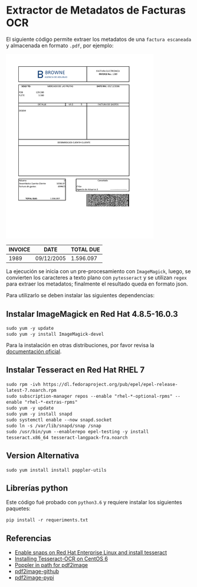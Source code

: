# Extractor de Metadatos de Facturas OCR

El siguiente código permite extraer los metadatos de una `factura escaneada` y almacenada en formato `.pdf`, por ejemplo:

<img src="./raw/factura_001.png" alt="Ejemplo Factura" title="Ejemplo Factura" width="400" height="500" />

|INVOICE|DATE|TOTAL DUE|
|--|--|--|
1989|09/12/2005|1.596.097

La ejecución se inicia con un pre-procesamiento con `ImageMagick`, luego, se convierten los caracteres a texto plano con `pytesseract` y se utilizan `regex` para extraer los metadatos; finalmente el resultado queda en formato json.

Para utilizarlo se deben instalar las siguientes dependencias:

## Instalar ImageMagick en Red Hat 4.8.5-16.0.3

```Shel
sudo yum -y update 
sudo yum -y install ImageMagick-devel
```

Para la instalación en otras distribuciones, por favor revisa la [documentación oficial](https://docs.wand-py.org/en/latest/guide/install.html).

## Instalar Tesseract en Red Hat RHEL 7 

```Shell
sudo rpm -ivh https://dl.fedoraproject.org/pub/epel/epel-release-latest-7.noarch.rpm
sudo subscription-manager repos --enable "rhel-*-optional-rpms" --enable "rhel-*-extras-rpms"
sudo yum -y update
sudo yum -y install snapd
sudo systemctl enable --now snapd.socket
sudo ln -s /var/lib/snapd/snap /snap
sudo /usr/bin/yum --enablerepo epel-testing -y install tesseract.x86_64 tesseract-langpack-fra.noarch
```

## Version Alternativa

```Shell
sudo yum install install poppler-utils
```

## Librerías python

Este código fué probado con `python3.6` y requiere instalar los siguientes paquetes:

```Shell
pip install -r requeriments.txt
```

## Referencias

- [Enable snaps on Red Hat Enterprise Linux and install tesseract](https://snapcraft.io/install/tesseract/rhel)
- [Installing Tesseract-OCR on CentOS 6](https://stackoverflow.com/questions/23792373/installing-tesseract-ocr-on-centos-6)
- [Poppler in path for pdf2image](https://stackoverflow.com/questions/53481088/poppler-in-path-for-pdf2image)
- [pdf2image-github](https://github.com/Belval/pdf2image)
- [pdf2image-pypi](https://pypi.org/project/pdf2image/)